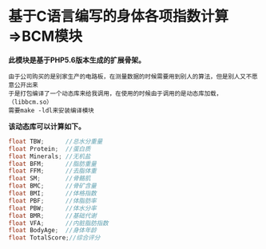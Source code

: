 # 基于C语言编写的身体各项指数计算=>BCM模块

**此模块是基于PHP5.6版本生成的扩展骨架。**

```tip
由于公司购买的是别家生产的电路板，在测量数据的时候需要用到别人的算法，但是别人又不愿意公开出来
于是打包编译了一个动态库来给我调用，在使用的时候由于调用的是动态库加载，（libbcm.so）
需要make -ldl来安装编译模块
```

**该动态库可以计算如下。**

```c
float TBW;      //总水分重量
float Protein;  //蛋白质
float Minerals; //无机盐
float BFM;      //脂肪重量
float FFM;      //去脂体重
float SM;       //骨骼肌
float BMC;      //骨矿含量
float BMI;      //体格指数
float PBF;      //体脂肪率
float PBW;      //体水分率
float BMR;      //基础代谢
float VFA;      //内脏脂肪指数
float BodyAge;  //身体年龄
float TotalScore;//综合评分
```
